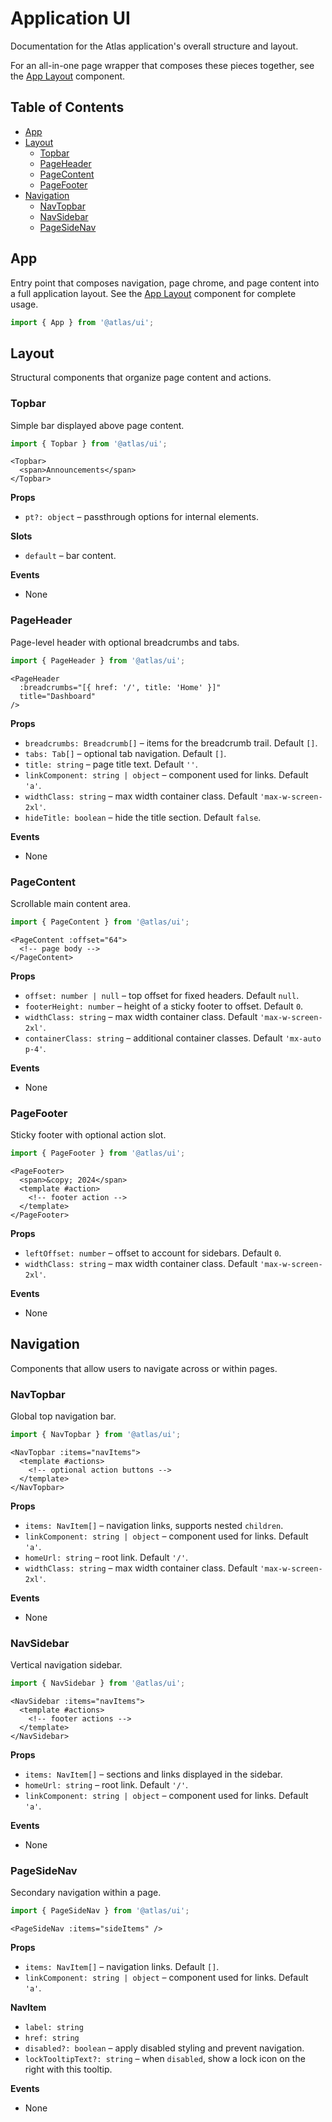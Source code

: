 # Application UI

Documentation for the Atlas application's overall structure and layout.

For an all-in-one page wrapper that composes these pieces together, see the [App Layout](app.md) component.

## Table of Contents
- [App](#app)
- [Layout](#layout)
  - [Topbar](#topbar)
  - [PageHeader](#pageheader)
  - [PageContent](#pagecontent)
  - [PageFooter](#pagefooter)
- [Navigation](#navigation)
  - [NavTopbar](#navtopbar)
  - [NavSidebar](#navsidebar)
  - [PageSideNav](#pagesidenav)

## App
Entry point that composes navigation, page chrome, and page content into a full application layout. See the [App Layout](app.md) component for complete usage.

```ts
import { App } from '@atlas/ui';
```

## Layout
Structural components that organize page content and actions.

### Topbar
Simple bar displayed above page content.

```ts
import { Topbar } from '@atlas/ui';
```

```vue
<Topbar>
  <span>Announcements</span>
</Topbar>
```

**Props**
- `pt?: object` – passthrough options for internal elements.

**Slots**
- `default` – bar content.

**Events**
- None

### PageHeader
Page-level header with optional breadcrumbs and tabs.

```ts
import { PageHeader } from '@atlas/ui';
```

```vue
<PageHeader
  :breadcrumbs="[{ href: '/', title: 'Home' }]"
  title="Dashboard"
/>
```

**Props**
- `breadcrumbs: Breadcrumb[]` – items for the breadcrumb trail. Default `[]`.
- `tabs: Tab[]` – optional tab navigation. Default `[]`.
- `title: string` – page title text. Default `''`.
- `linkComponent: string | object` – component used for links. Default `'a'`.
- `widthClass: string` – max width container class. Default `'max-w-screen-2xl'`.
- `hideTitle: boolean` – hide the title section. Default `false`.

**Events**
- None

### PageContent
Scrollable main content area.

```ts
import { PageContent } from '@atlas/ui';
```

```vue
<PageContent :offset="64">
  <!-- page body -->
</PageContent>
```

**Props**
- `offset: number | null` – top offset for fixed headers. Default `null`.
- `footerHeight: number` – height of a sticky footer to offset. Default `0`.
- `widthClass: string` – max width container class. Default `'max-w-screen-2xl'`.
- `containerClass: string` – additional container classes. Default `'mx-auto p-4'`.

**Events**
- None

### PageFooter
Sticky footer with optional action slot.

```ts
import { PageFooter } from '@atlas/ui';
```

```vue
<PageFooter>
  <span>&copy; 2024</span>
  <template #action>
    <!-- footer action -->
  </template>
</PageFooter>
```

**Props**
- `leftOffset: number` – offset to account for sidebars. Default `0`.
- `widthClass: string` – max width container class. Default `'max-w-screen-2xl'`.

**Events**
- None

## Navigation
Components that allow users to navigate across or within pages.

### NavTopbar
Global top navigation bar.

```ts
import { NavTopbar } from '@atlas/ui';
```

```vue
<NavTopbar :items="navItems">
  <template #actions>
    <!-- optional action buttons -->
  </template>
</NavTopbar>
```

**Props**
- `items: NavItem[]` – navigation links, supports nested `children`.
- `linkComponent: string | object` – component used for links. Default `'a'`.
- `homeUrl: string` – root link. Default `'/'`.
- `widthClass: string` – max width container class. Default `'max-w-screen-2xl'`.

**Events**
- None

### NavSidebar
Vertical navigation sidebar.

```ts
import { NavSidebar } from '@atlas/ui';
```

```vue
<NavSidebar :items="navItems">
  <template #actions>
    <!-- footer actions -->
  </template>
</NavSidebar>
```

**Props**
- `items: NavItem[]` – sections and links displayed in the sidebar.
- `homeUrl: string` – root link. Default `'/'`.
- `linkComponent: string | object` – component used for links. Default `'a'`.

**Events**
- None

### PageSideNav
Secondary navigation within a page.

```ts
import { PageSideNav } from '@atlas/ui';
```

```vue
<PageSideNav :items="sideItems" />
```

**Props**
- `items: NavItem[]` – navigation links. Default `[]`.
- `linkComponent: string | object` – component used for links. Default `'a'`.

**NavItem**
- `label: string`
- `href: string`
- `disabled?: boolean` – apply disabled styling and prevent navigation.
- `lockTooltipText?: string` – when `disabled`, show a lock icon on the right with this tooltip.

**Events**
- None



